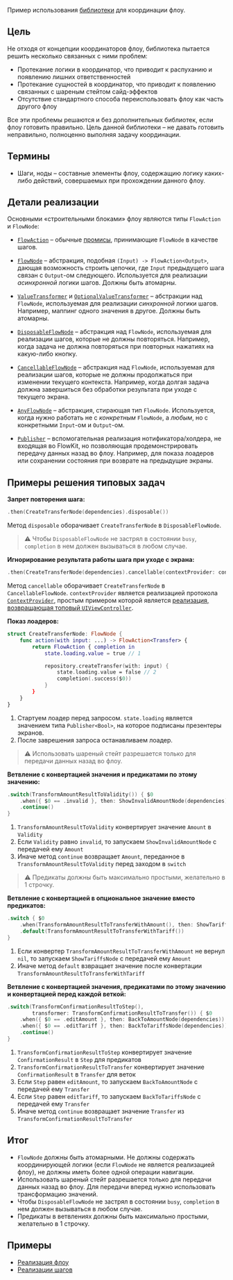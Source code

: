 Пример использования [библиотеки](FlowKitSampleApp/Sources/FlowKit) для координации флоу.

## Цель

Не отходя от концепции координаторов флоу, библиотека пытается решить несколько связанных с ними проблем:

- Протекание логики в координатор, что приводит к распуханию и появлению лишних ответственностей
- Протекание сущностей в координатор, что приводит к появлению связанных с шареным стейтом сайд-эффектов
- Отсутствие стандартного способа переиспользовать флоу как часть другого флоу

Все эти проблемы решаются и без дополнительных библиотек, если флоу готовить правильно. Цель данной библиотеки – не давать готовить неправильно, полноценно выполняя задачу координации.

## Термины

- Шаги, ноды – составные элементы флоу, содержащию логику каких-либо действий, совершаемых при прохождении данного флоу.

## Детали реализации

Основными «строительными блоками» флоу являются типы `FlowAction` и `FlowNode`:

- [`FlowAction`](FlowKitSampleApp/Sources/FlowKit/Public/FlowAction+Then.swift) – обычные [промисы](https://en.wikipedia.org/wiki/Futures_and_promises), принимающие `FlowNode` в качестве шагов.

- [`FlowNode`](FlowKitSampleApp/Sources/FlowKit/Public/FlowNode.swift) – абстракция, подобная `(Input) -> FlowAction<Output>`, дающая возможность строить цепочки, где `Input` предыдущего шага связан с `Output`-ом следующего. Используется для реализации *асинхронной* логики шагов. Должны быть атомарны.

- [`ValueTransformer`](FlowKitSampleApp/Sources/FlowKit/Public/ValueTransformer.swift) и [`OptionalValueTransformer`](FlowKitSampleApp/Sources/FlowKit/Public/OptionalValueTransformer.swift) – абстракции над `FlowNode`, используемая для реализации *синхронной* логики шагов. Например, маппинг одного значения в другое. Должны быть атомарны.

- [`DisposableFlowNode`](FlowKitSampleApp/Sources/FlowKit/Public/DisposableFlowNode.swift) – абстракция над `FlowNode`, используемая для реализации шагов, которые не должны повторяться. Например, когда задача не должна повторяться при повторных нажатиях на какую-либо кнопку.

- [`CancellableFlowNode`](FlowKitSampleApp/Sources/FlowKit/Public/CancellableFlowNode.swift) – абстракция над `FlowNode`, используемая для реализации шагов, которые не должны продолжаться при изменении текущего контекста. Например, когда долгая задача должна завершиться без обработки результата при уходе с текущего экрана.

- [`AnyFlowNode`](FlowKitSampleApp/Sources/FlowKit/Public/AnyFlowNode.swift) – абстракция, стирающая тип `FlowNode`. Используется, когда нужно работать не с *конкретным* `FlowNode`, а *любым*, но с конкретными `Input`-ом и `Output`-ом.

- [`Publisher`](FlowKitSampleApp/Sources/PromiseKit/Publisher.swift) – вспомогательная реализация нотификатора/холдера, не входящая во FlowKit, но позволяющая продемонстрировать передачу данных назад во флоу. Например, для показа лоадеров или сохранении состояния при возврате на предыдущие экраны.

## Примеры решения типовых задач

**Запрет повторения шага:**

```swift
.then(CreateTransferNode(dependencies).disposable())
```

Метод `disposable` оборачивает `CreateTransferNode` в `DisposableFlowNode`.

> :warning: Чтобы `DisposableFlowNode` не застрял в состоянии `busy`, `completion` в нем должен вызываться в любом случае.

**Игнорирование результата работы шага при уходе с экрана:**

```swift
.then(CreateTransferNode(dependencies).cancellable(contextProvider: contextProvider))
```

Метод `cancellable` оборачивает `CreateTransferNode` в `CancellableFlowNode`. `contextProvider` является реализацией протокола [`ContextProvider`](FlowKitSampleApp/Sources/FlowKit/Public/ContextProvider.swift), простым примером которой является [реализация, возвращающая топовый `UIViewController`](FlowKitSampleApp/Sources/TransferFlowFeature/Internal/ApplicationContextProvider.swift).

**Показ лоадеров:**

```swift
struct CreateTransferNode: FlowNode {
    func action(with input: ...) -> FlowAction<Transfer> {
        return FlowAction { completion in
            state.loading.value = true // 1

            repository.createTransfer(with: input) {
                state.loading.value = false // 2
                completion(.success($0))
            }
        }
    }
}
```

1. Стартуем лоадер перед запросом. `state.loading` является значением типа `Publisher<Bool>`, на которое подписаны презентеры экранов.
2. После заврешения запроса останавливаем лоадер.

> :warning: Использовать шареный стейт разрешается только для передачи данных назад во флоу.

**Ветвление с конвертацией значения и предикатами по этому значению:**

```swift
.switch(TransformAmountResultToValidity()) { $0                             // 1
    .when({ $0 == .invalid }, then: ShowInvalidAmountNode(dependencies))    // 2
    .continue()                                                             // 3
}
```

1. `TransformAmountResultToValidity` конвертирует значение `Amount` в `Validity`
2. Если `Validity` равно `invalid`, то запускаем `ShowInvalidAmountNode` с передачей ему `Amount`
3. Иначе метод `continue` возвращает `Amount`, переданное в `TransformAmountResultToValidity` перед заходом в `switch`

> :warning: Предикаты должны быть максимально простыми, желательно в 1 строчку.

**Ветвление с конвертацией в опциональное значение вместо предикатов:**

```swift
.switch { $0
    .when(TransformAmountResultToTransferWithAmount(), then: ShowTariffsNode(dependencies)) // 1
    .default(TransformAmountResultToTransferWithTariff())                                   // 2
}
```

1. Если конвертер `TransformAmountResultToTransferWithAmount` не вернул `nil`, то запускаем `ShowTariffsNode` с передачей ему `Amount`
2. Иначе метод `default` взвращает значение после конвертации `TransformAmountResultToTransferWithTariff`

**Ветвление с конвертацией значения, предикатами по этому значению и конвертацией перед каждой веткой:**

```swift
.switch(TransformConfirmationResultToStep(),                            // 1
        transformer: TransformConfirmationResultToTransfer()) { $0      // 2
    .when({ $0 == .editAmount }, then: BackToAmountNode(dependencies))  // 3
    .when({ $0 == .editTariff }, then: BackToTariffsNode(dependencies)) // 4
    .continue()                                                         // 5
}
```

1. `TransformConfirmationResultToStep` конвертирует значение `ConfirmationResult` в `Step` для предикатов
2. `TransformConfirmationResultToTransfer` конвертирует значение `ConfirmationResult` в `Transfer` для веток
3. Если `Step` равен `editAmount`, то запускаем `BackToAmountNode` с передачей ему `Transfer`
4. Если `Step` равен `editTariff`, то запускаем `BackToTariffsNode` с передачей ему `Transfer`
5. Иначе метод `continue` возвращает значение `Transfer` из `TransformConfirmationResultToTransfer`

## Итог

- `FlowNode` должны быть атомарными. Не должны содержать координирующей логики (если `FlowNode` не является реализацией флоу), не должны иметь более одной операции навигации.
- Использовать шареный стейт разрешается только для передачи данных назад во флоу. Для передачи вперед нужно использовать трансформацию значений.
- Чтобы `DisposableFlowNode` не застрял в состоянии `busy`, `completion` в нем должен вызываться в любом случае.
- Предикаты в ветвлениях должны быть максимально простыми, желательно в 1 строчку.

## Примеры

- [Реализация флоу](FlowKitSampleApp/Sources/TransferFlowFeature/Public/TransferFlow.swift)
- [Реализации шагов](FlowKitSampleApp/Sources/TransferFlowFeature/Internal/Nodes)

